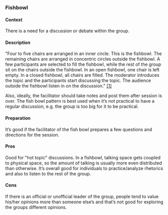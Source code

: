### Fishbowl

#### Context
There is a need for a discussion or debate within the group.

#### Description
"Four to five chairs are arranged in an inner circle. This is the fishbowl. The remaining chairs are arranged in concentric circles outside the fishbowl. A few participants are selected to fill the fishbowl, while the rest of the group sit on the chairs outside the fishbowl. In an open fishbowl, one chair is left empty. In a closed fishbowl, all chairs are filled. The moderator introduces the topic and the participants start discussing the topic. The audience outside the fishbowl listen in on the discussion." [[1]](http://en.wikipedia.org/wiki/Fishbowl_%28conversation%29)

Also, ideally, the facilitator should take notes and post them after session is over. The fish bowl pattern is best used when it’s not practical to have a regular discussion, e.g. the group is too big for it to be practical.

#### Preparation
It’s good if the facilitator of the fish bowl prepares a few questions and directions for the session.

#### Pros
Good for "hot topic" discussions. In a fishbowl, talking space gets coupled to physical space, so the amount of talking is usually more even distributed than otherwise. It’s overall good for individuals to practice/analyze rhetorics and also to listen to the rest of the group.

#### Cons
If there is an official or unofficial leader of the group, people tend to value his/her opinions more than someone else’s and that’s not good for exploring the groups different opinions.